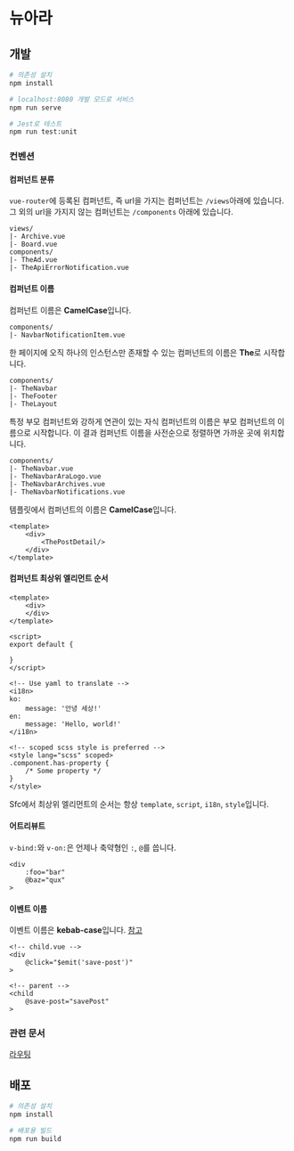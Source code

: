 # 뉴아라
## 개발
```bash
# 의존성 설치
npm install

# localhost:8080 개발 모드로 서비스
npm run serve

# Jest로 테스트
npm run test:unit
```

### 컨벤션
#### 컴퍼넌트 분류
`vue-router`에 등록된 컴퍼넌트, 즉 url을 가지는 컴퍼넌트는 `/views`아래에 있습니다. 그 외의 url을 가지지 않는 컴퍼넌트는 `/components` 아래에 있습니다.
```
views/
|- Archive.vue
|- Board.vue
components/
|- TheAd.vue
|- TheApiErrorNotification.vue
```

#### 컴퍼넌트 이름
컴퍼넌트 이름은 **CamelCase**입니다.
```
components/
|- NavbarNotificationItem.vue
```
한 페이지에 오직 하나의 인스턴스만 존재할 수 있는 컴퍼넌트의 이름은 **The**로 시작합니다.
```
components/
|- TheNavbar
|- TheFooter
|- TheLayout
```
특정 부모 컴퍼넌트와 강하게 연관이 있는 자식 컴퍼넌트의 이름은 부모 컴퍼넌트의 이름으로 시작합니다. 이 결과 컴퍼넌트 이름을 사전순으로 정렬하면 가까운 곳에 위치합니다.
```
components/
|- TheNavbar.vue
|- TheNavbarAraLogo.vue
|- TheNavbarArchives.vue
|- TheNavbarNotifications.vue
```
템플릿에서 컴퍼넌트의 이름은 **CamelCase**입니다.
```vue
<template>
    <div>
        <ThePostDetail/>
    </div>
</template>
```

#### 컴퍼넌트 최상위 엘리먼트 순서
```vue
<template>
    <div>
    </div>
</template>

<script>
export default {

}
</script>

<!-- Use yaml to translate -->
<i18n>
ko:
    message: '안녕 세상!'
en:
    message: 'Hello, world!'
</i18n>

<!-- scoped scss style is preferred -->
<style lang="scss" scoped>
.component.has-property {
    /* Some property */
}
</style>
```
Sfc에서 최상위 엘리먼트의 순서는 항상 `template`, `script`, `i18n`, `style`입니다.

#### 어트리뷰트
`v-bind:`와 `v-on:`은 언제나 축약형인 `:`, `@`를 씁니다.
```vue
<div
    :foo="bar"
    @baz="qux"
>
```

#### 이벤트 이름
이벤트 이름은 **kebab-case**입니다. [참고](https://vuejs.org/v2/guide/components-custom-events.html#Event-Names)
```vue
<!-- child.vue -->
<div
    @click="$emit('save-post')"
>
```

```vue
<!-- parent -->
<child
    @save-post="savePost"
>
```

### 관련 문서
[라우팅](src/router/README.md)

## 배포
```bash
# 의존성 설치
npm install

# 배포용 빌드
npm run build
```
